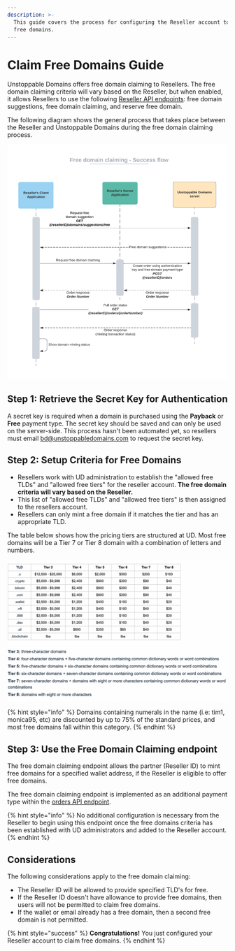 ```yaml
---
description: >-
  This guide covers the process for configuring the Reseller account to claim
  free domains.
---
```


# Claim Free Domains Guide

Unstoppable Domains offers free domain claiming to Resellers. The free domain claiming criteria will vary based on the Reseller, but when enabled, it allows Resellers to use the following [Reseller API endpoints](../reseller-api-endpoints.md): free domain suggestions, free domain claiming, and reserve free domain.&#x20;

The following diagram shows the general process that takes place between the Reseller and Unstoppable Domains during the free domain claiming process.

![Success flow for claiming free domains with UD](<../../.gitbook/assets/Free domain claiming - Success flow.png>)

## Step 1: Retrieve the Secret Key for Authentication

A secret key is required when a domain is purchased using the **Payback** or **Free** payment type. The secret key should be saved and can only be used on the server-side. This process hasn't been automated yet, so resellers must email [bd@unstoppabledomains.com](mailto:bd@unstoppabledomains.com) to request the secret key.

## Step 2: Setup Criteria for Free Domains

* Resellers work with UD administration to establish the "allowed free TLDs" and "allowed free tiers" for the reseller account. **The free domain criteria will vary based on the Reseller.**
* This list of "allowed free TLDs" and "allowed free tiers" is then assigned to the resellers account.&#x20;
* Resellers can only mint a free domain if it matches the tier and has an appropriate TLD.

The table below shows how the pricing tiers are structured at UD. Most free domains will be a Tier 7 or Tier 8 domain with a combination of letters and numbers.

![Pricing tiers for UD domains](../../.gitbook/assets/domain-pricing-tiers.png)

{% hint style="info" %}
Domains containing numerals in the name (i.e: tim1, monica95, etc) are discounted by up to 75% of the standard prices, and most free domains fall within this category.
{% endhint %}

## Step 3: Use the Free Domain Claiming endpoint

The free domain claiming endpoint allows the partner (Reseller ID) to mint free domains for a specified wallet address, if the Reseller is eligible to offer free domains.

The free domain claiming endpoint is implemented as an additional payment type within the [orders API endpoint](../reseller-api-endpoints.md).&#x20;

{% hint style="info" %}
No additional configuration is necessary from the Reseller to begin using this endpoint once the free domains criteria has been established with UD administrators and added to the Reseller account.
{% endhint %}

## Considerations

The following considerations apply to the free domain claiming:

* The Reseller ID will be allowed to provide specified TLD's for free.
* If the Reseller ID doesn't have allowance to provide free domains, then users will not be permitted to claim free domains.
* If the wallet or email already has a free domain, then a second free domain is not permitted.

{% hint style="success" %}
**Congratulations!** You just configured your Reseller account to claim free domains.
{% endhint %}
